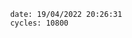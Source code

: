 

                date: 19/04/2022 20:26:31
                cycles: 10800

                         